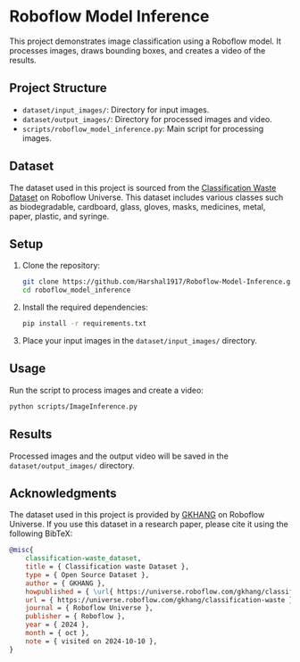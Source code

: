 # Roboflow Model Inference

This project demonstrates image classification using a Roboflow model. It processes images, draws bounding boxes, and creates a video of the results.

## Project Structure

- `dataset/input_images/`: Directory for input images.
- `dataset/output_images/`: Directory for processed images and video.
- `scripts/roboflow_model_inference.py`: Main script for processing images.

## Dataset

The dataset used in this project is sourced from the [Classification Waste Dataset](https://universe.roboflow.com/gkhang/classification-waste) on Roboflow Universe. This dataset includes various classes such as biodegradable, cardboard, glass, gloves, masks, medicines, metal, paper, plastic, and syringe.

## Setup

1. Clone the repository:
   ```bash
   git clone https://github.com/Harshal1917/Roboflow-Model-Inference.git
   cd roboflow_model_inference
   ```

2. Install the required dependencies:
   ```bash
   pip install -r requirements.txt
   ```

3. Place your input images in the `dataset/input_images/` directory.

## Usage

Run the script to process images and create a video:
```bash
python scripts/ImageInference.py
```

## Results

Processed images and the output video will be saved in the `dataset/output_images/` directory.

## Acknowledgments

The dataset used in this project is provided by [GKHANG](https://universe.roboflow.com/gkhang/classification-waste) on Roboflow Universe. If you use this dataset in a research paper, please cite it using the following BibTeX:

```bibtex
@misc{
    classification-waste_dataset,
    title = { Classification waste Dataset },
    type = { Open Source Dataset },
    author = { GKHANG },
    howpublished = { \url{ https://universe.roboflow.com/gkhang/classification-waste } },
    url = { https://universe.roboflow.com/gkhang/classification-waste },
    journal = { Roboflow Universe },
    publisher = { Roboflow },
    year = { 2024 },
    month = { oct },
    note = { visited on 2024-10-10 },
}
```